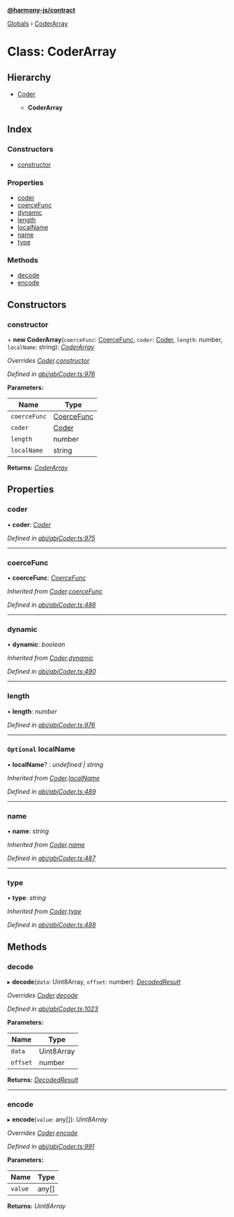 **[@harmony-js/contract](../README.md)**

[Globals](../README.md) › [CoderArray](coderarray.md)

# Class: CoderArray

## Hierarchy

* [Coder](coder.md)

  * **CoderArray**

## Index

### Constructors

* [constructor](coderarray.md#constructor)

### Properties

* [coder](coderarray.md#coder)
* [coerceFunc](coderarray.md#coercefunc)
* [dynamic](coderarray.md#dynamic)
* [length](coderarray.md#length)
* [localName](coderarray.md#optional-localname)
* [name](coderarray.md#name)
* [type](coderarray.md#type)

### Methods

* [decode](coderarray.md#decode)
* [encode](coderarray.md#encode)

## Constructors

###  constructor

\+ **new CoderArray**(`coerceFunc`: [CoerceFunc](../README.md#coercefunc), `coder`: [Coder](coder.md), `length`: number, `localName`: string): *[CoderArray](coderarray.md)*

*Overrides [Coder](coder.md).[constructor](coder.md#constructor)*

*Defined in [abi/abiCoder.ts:976](https://github.com/FireStack-Lab/Harmony-sdk-core/blob/d171933/packages/harmony-contract/src/abi/abiCoder.ts#L976)*

**Parameters:**

Name | Type |
------ | ------ |
`coerceFunc` | [CoerceFunc](../README.md#coercefunc) |
`coder` | [Coder](coder.md) |
`length` | number |
`localName` | string |

**Returns:** *[CoderArray](coderarray.md)*

## Properties

###  coder

• **coder**: *[Coder](coder.md)*

*Defined in [abi/abiCoder.ts:975](https://github.com/FireStack-Lab/Harmony-sdk-core/blob/d171933/packages/harmony-contract/src/abi/abiCoder.ts#L975)*

___

###  coerceFunc

• **coerceFunc**: *[CoerceFunc](../README.md#coercefunc)*

*Inherited from [Coder](coder.md).[coerceFunc](coder.md#coercefunc)*

*Defined in [abi/abiCoder.ts:486](https://github.com/FireStack-Lab/Harmony-sdk-core/blob/d171933/packages/harmony-contract/src/abi/abiCoder.ts#L486)*

___

###  dynamic

• **dynamic**: *boolean*

*Inherited from [Coder](coder.md).[dynamic](coder.md#dynamic)*

*Defined in [abi/abiCoder.ts:490](https://github.com/FireStack-Lab/Harmony-sdk-core/blob/d171933/packages/harmony-contract/src/abi/abiCoder.ts#L490)*

___

###  length

• **length**: *number*

*Defined in [abi/abiCoder.ts:976](https://github.com/FireStack-Lab/Harmony-sdk-core/blob/d171933/packages/harmony-contract/src/abi/abiCoder.ts#L976)*

___

### `Optional` localName

• **localName**? : *undefined | string*

*Inherited from [Coder](coder.md).[localName](coder.md#optional-localname)*

*Defined in [abi/abiCoder.ts:489](https://github.com/FireStack-Lab/Harmony-sdk-core/blob/d171933/packages/harmony-contract/src/abi/abiCoder.ts#L489)*

___

###  name

• **name**: *string*

*Inherited from [Coder](coder.md).[name](coder.md#name)*

*Defined in [abi/abiCoder.ts:487](https://github.com/FireStack-Lab/Harmony-sdk-core/blob/d171933/packages/harmony-contract/src/abi/abiCoder.ts#L487)*

___

###  type

• **type**: *string*

*Inherited from [Coder](coder.md).[type](coder.md#type)*

*Defined in [abi/abiCoder.ts:488](https://github.com/FireStack-Lab/Harmony-sdk-core/blob/d171933/packages/harmony-contract/src/abi/abiCoder.ts#L488)*

## Methods

###  decode

▸ **decode**(`data`: Uint8Array, `offset`: number): *[DecodedResult](../interfaces/decodedresult.md)*

*Overrides [Coder](coder.md).[decode](coder.md#abstract-decode)*

*Defined in [abi/abiCoder.ts:1023](https://github.com/FireStack-Lab/Harmony-sdk-core/blob/d171933/packages/harmony-contract/src/abi/abiCoder.ts#L1023)*

**Parameters:**

Name | Type |
------ | ------ |
`data` | Uint8Array |
`offset` | number |

**Returns:** *[DecodedResult](../interfaces/decodedresult.md)*

___

###  encode

▸ **encode**(`value`: any[]): *Uint8Array*

*Overrides [Coder](coder.md).[encode](coder.md#abstract-encode)*

*Defined in [abi/abiCoder.ts:991](https://github.com/FireStack-Lab/Harmony-sdk-core/blob/d171933/packages/harmony-contract/src/abi/abiCoder.ts#L991)*

**Parameters:**

Name | Type |
------ | ------ |
`value` | any[] |

**Returns:** *Uint8Array*